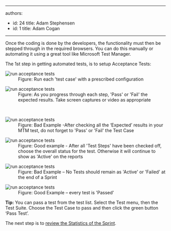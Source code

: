 

---
authors:
  - id: 24
    title: Adam Stephensen
  - id: 1
    title: Adam Cogan
---




<span class='intro'> <p>Once the coding is done by the developers, the&#160;functionality must&#160;then be stepped through in the&#160;required browsers.&#160;You can do this manually or automating it&#160;using a great tool like Microsoft Test Manager.</p>
<p>The 1st step in getting&#160;automated tests, is to setup&#160;Acceptance Tests&#58;</p> </span>

<dl class="image"><dt> 
      <img alt="run acceptance tests" src="/PublishingImages/run-acceptance-tests-1.jpg" /> 
   </dt><dd>Figure&#58; Run each 'test case' with a prescribed configuration</dd><dl class="image"><dt> 
         <img alt="run acceptance tests" src="/PublishingImages/run-acceptance-tests-2.jpg" /> 
      </dt><dd>Figure&#58; As you progress through each step, 'Pass' or 'Fail' the expected results. Take screen captures or video&#160;as appropriate</dd></dl>​​ 
   <dl class="badImage"><dt> 
         <img alt="run acceptance tests" src="/PublishingImages/run-acceptance-tests-3.jpg" /> 
      </dt><dd>Figure&#58; Bad Example -After checking all the ‘Expected’ results in your MTM test, do not forget to&#160;'Pass' or 'Fail' the Test Case </dd></dl><dl class="goodImage"><dt> 
         <img alt="run acceptance tests" src="/PublishingImages/run-acceptance-tests-4.jpg" /> 
      </dt><dd>Figure&#58; Good example - After all 'Test Steps' have been checked off, choose the overall status for the test. Otherwise it will continue to show as 'Active' on the reports</dd></dl><dl class="badImage"><dt> 
         <img alt="run acceptance tests" src="/PublishingImages/run-acceptance-tests-5.jpg" /> 
      </dt><dd>Figure&#58; Bad Example – No Tests should remain as 'Active' or 'Failed' at the end of a Sprint</dd></dl><dl class="goodImage"><dt> 
         <img alt="run acceptance tests" src="/PublishingImages/run-acceptance-tests-6.jpg" /> 
      </dt><dd>Figure&#58; Good Example – every test is 'Passed'</dd></dl><p> 
      <strong>Tip&#58;</strong> You can pass a test from the test list. Select the Test menu, then the Test Suite. Choose the Test Case to pass and then click the green button ‘Pass Test’.</p><p>The next step is to 
      <a href="/Pages/How-to-Check-the-Status-of-the-Current-Sprint.aspx">review the Statistics of the Sprint</a>.</p></dl>


